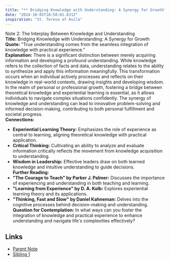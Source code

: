 ```yaml
---
title: "** Bridging Knowledge with Understanding: A Synergy for Growth"
date: "2024-10-05T18:58:01.631Z"
inspiration: "St. Teresa of Avila"
---
```


Note 2: The Interplay Between Knowledge and Understanding  
**Title:** Bridging Knowledge with Understanding: A Synergy for Growth  
**Quote:** "True understanding comes from the seamless integration of knowledge with practical experience."  
**Explanation:** There is a significant distinction between merely acquiring information and developing a profound understanding. While knowledge refers to the collection of facts and data, understanding relates to the ability to synthesize and apply this information meaningfully. This transformation occurs when an individual actively processes and reflects on their knowledge in real-world contexts, drawing insights and developing wisdom. In the realm of personal or professional growth, fostering a bridge between theoretical knowledge and experiential learning is essential, as it allows individuals to navigate complex situations confidently. The synergy of knowledge and understanding can lead to innovative problem-solving and informed decision-making, contributing to both personal fulfillment and societal progress.  
**Connections:**  
- **Experiential Learning Theory:** Emphasizes the role of experience as central to learning, aligning theoretical knowledge with practical application.  
- **Critical Thinking:** Cultivating an ability to analyze and evaluate information critically reflects the movement from knowledge acquisition to understanding.  
- **Wisdom in Leadership:** Effective leaders draw on both learned knowledge and intuitive understanding to guide decisions.  
**Further Reading:**  
- **"The Courage to Teach" by Parker J. Palmer:** Discusses the importance of experiencing and understanding in both teaching and learning.  
-  **"Learning from Experience" by D. A. Kolb:** Explores experiential learning theory and its applications.  
- **"Thinking, Fast and Slow" by Daniel Kahneman:** Delves into the cognitive processes behind decision-making and understanding.  
**Question for Contemplation:** In what ways can you foster the integration of knowledge and practical experience to enhance understanding and navigate life's complexities effectively?

## Links

- [Parent Note](/parent-note.md)
- [Sibling 1](/zettel1.md)

